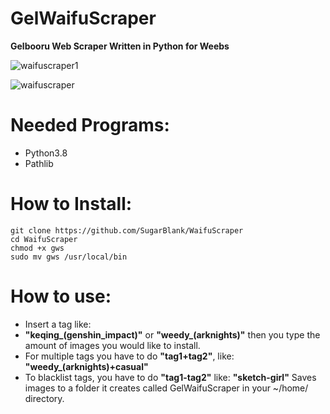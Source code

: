 # GelWaifuScraper
**Gelbooru Web Scraper Written in Python for Weebs**

![waifuscraper1](https://user-images.githubusercontent.com/64178604/119928167-0dcd2c80-bf49-11eb-9ef1-b004076d3521.gif)

![waifuscraper](https://user-images.githubusercontent.com/64178604/119762643-13a90c00-be7c-11eb-8795-0f27e154ea25.gif)

# Needed Programs:
* Python3.8
* Pathlib

# How to Install:
```
git clone https://github.com/SugarBlank/WaifuScraper
cd WaifuScraper
chmod +x gws
sudo mv gws /usr/local/bin
```
# How to use:
* Insert a tag like:
* **"keqing_(genshin_impact)"** or **"weedy_(arknights)"** then you type the amount of images you would like to install.
* For multiple tags you have to do **"tag1+tag2"**, like: **"weedy_(arknights)+casual"**
* To blacklist tags, you have to do **"tag1-tag2"** like: **"sketch-girl"** 
Saves images to a folder it creates called GelWaifuScraper in your ~/home/ directory.
